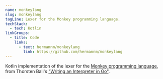 ```yaml
---
name: monkeylang
slug: monkeylang
tagLine: Lexer for the Monkey programming language.
techStack:
  - tech: Kotlin
linkGroups:
  - title: Code
    links:
      - text: hermannm/monkeylang
        link: https://github.com/hermannm/monkeylang
---
```


Kotlin implementation of the lexer for the [Monkey programming language](https://monkeylang.org/),
from Thorsten Ball's ["Writing an Interpreter in Go"](https://interpreterbook.com/).

